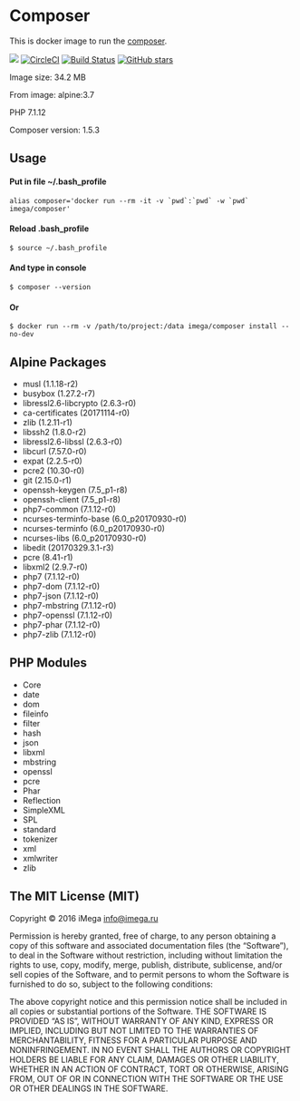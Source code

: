 # Composer
This is docker image to run the [composer](https://getcomposer.org).

[![](https://images.microbadger.com/badges/image/imega/composer.svg)](http://microbadger.com/images/imega/composer "Get your own image badge on microbadger.com") [![CircleCI](https://circleci.com/gh/imega-docker/composer.svg?style=svg)](https://circleci.com/gh/imega-docker/composer) [![Build Status](https://travis-ci.org/imega-docker/composer.svg?branch=master)](https://travis-ci.org/imega-docker/composer) [![GitHub stars](https://img.shields.io/github/stars/badges/shields.svg?style=social&label=Star&maxAge=2592000)](https://github.com/imega-docker/composer)

Image size: 34.2 MB

From image: alpine:3.7

PHP 7.1.12

Composer version: 1.5.3

## Usage

#### Put in file ~/.bash_profile
```
alias composer='docker run --rm -it -v `pwd`:`pwd` -w `pwd` imega/composer'
```

#### Reload .bash_profile
```
$ source ~/.bash_profile
```

#### And type in console
```
$ composer --version
```

#### Or
```
$ docker run --rm -v /path/to/project:/data imega/composer install --no-dev
```

## Alpine Packages
  - musl (1.1.18-r2)
  - busybox (1.27.2-r7)
  - libressl2.6-libcrypto (2.6.3-r0)
  - ca-certificates (20171114-r0)
  - zlib (1.2.11-r1)
  - libssh2 (1.8.0-r2)
  - libressl2.6-libssl (2.6.3-r0)
  - libcurl (7.57.0-r0)
  - expat (2.2.5-r0)
  - pcre2 (10.30-r0)
  - git (2.15.0-r1)
  - openssh-keygen (7.5_p1-r8)
  - openssh-client (7.5_p1-r8)
  - php7-common (7.1.12-r0)
  - ncurses-terminfo-base (6.0_p20170930-r0)
  - ncurses-terminfo (6.0_p20170930-r0)
  - ncurses-libs (6.0_p20170930-r0)
  - libedit (20170329.3.1-r3)
  - pcre (8.41-r1)
  - libxml2 (2.9.7-r0)
  - php7 (7.1.12-r0)
  - php7-dom (7.1.12-r0)
  - php7-json (7.1.12-r0)
  - php7-mbstring (7.1.12-r0)
  - php7-openssl (7.1.12-r0)
  - php7-phar (7.1.12-r0)
  - php7-zlib (7.1.12-r0)

## PHP Modules
  - Core
  - date
  - dom
  - fileinfo
  - filter
  - hash
  - json
  - libxml
  - mbstring
  - openssl
  - pcre
  - Phar
  - Reflection
  - SimpleXML
  - SPL
  - standard
  - tokenizer
  - xml
  - xmlwriter
  - zlib

## The MIT License (MIT)

Copyright © 2016 iMega <info@imega.ru>

Permission is hereby granted, free of charge, to any person obtaining a copy of this software and associated documentation files (the “Software”), to deal in the Software without restriction, including without limitation the rights to use, copy, modify, merge, publish, distribute, sublicense, and/or sell copies of the Software, and to permit persons to whom the Software is furnished to do so, subject to the following conditions:

The above copyright notice and this permission notice shall be included in all copies or substantial portions of the Software.
THE SOFTWARE IS PROVIDED “AS IS”, WITHOUT WARRANTY OF ANY KIND, EXPRESS OR IMPLIED, INCLUDING BUT NOT LIMITED TO THE WARRANTIES OF MERCHANTABILITY, FITNESS FOR A PARTICULAR PURPOSE AND NONINFRINGEMENT. IN NO EVENT SHALL THE AUTHORS OR COPYRIGHT HOLDERS BE LIABLE FOR ANY CLAIM, DAMAGES OR OTHER LIABILITY, WHETHER IN AN ACTION OF CONTRACT, TORT OR OTHERWISE, ARISING FROM, OUT OF OR IN CONNECTION WITH THE SOFTWARE OR THE USE OR OTHER DEALINGS IN THE SOFTWARE.

